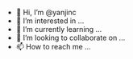 - 👋 Hi, I’m @yanjinc
- 👀 I’m interested in ...
- 🌱 I’m currently learning ...
- 💞️ I’m looking to collaborate on ...
- 📫 How to reach me ...

<!---
yanjinc/yanjinc is a ✨ special ✨ repository because its `README.md` (this file) appears on your GitHub profile.
You can click the Preview link to take a look at your changes.
--->
